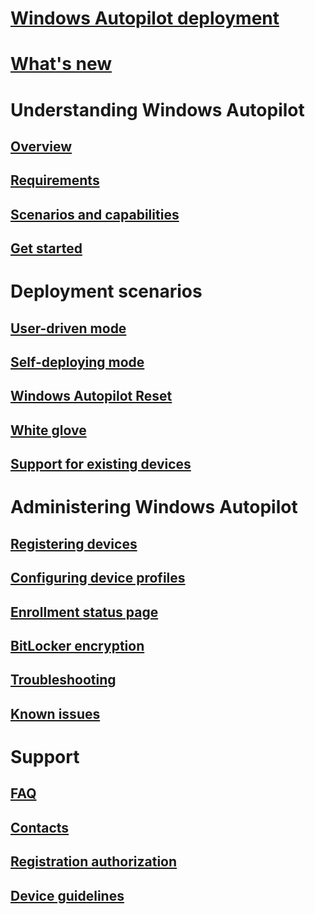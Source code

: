 # [Windows Autopilot deployment](index.md)
# [What's new](windows-autopilot-whats-new.md)
# Understanding Windows Autopilot
## [Overview](windows-autopilot.md)
## [Requirements](windows-autopilot-requirements.md)
## [Scenarios and capabilities](windows-autopilot-scenarios.md)
## [Get started](demonstrate-deployment-on-vm.md)

# Deployment scenarios
## [User-driven mode](user-driven.md)
## [Self-deploying mode](self-deploying.md)
## [Windows Autopilot Reset](windows-autopilot-reset.md)
## [White glove](white-glove.md)
## [Support for existing devices](existing-devices.md)

# Administering Windows Autopilot
## [Registering devices](add-devices.md)
## [Configuring device profiles](profiles.md)
## [Enrollment status page](enrollment-status.md)
## [BitLocker encryption](bitlocker.md)
## [Troubleshooting](troubleshooting.md)
## [Known issues](known-issues.md)

# Support
## [FAQ](autopilot-faq.md)
## [Contacts](autopilot-support.md)
## [Registration authorization](registration-auth.md)
## [Device guidelines](autopilot-device-guidelines.md)